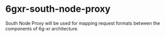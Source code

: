 # 6gxr-south-node-proxy
South Node Proxy will be used for mapping request formats between the components of 6g-xr architecture.
